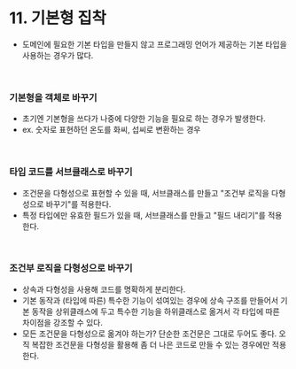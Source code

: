 # 11. 기본형 집착
- 도메인에 필요한 기본 타입을 만들지 않고 프로그래밍 언어가 제공하는 기본 타입을 사용하는 경우가 많다.

</br>

### 기본형을 객체로 바꾸기
- 초기엔 기본형을 쓰다가 나중에 다양한 기능을 필요로 하는 경우가 발생한다.
- ex. 숫자로 표현하던 온도를 화씨, 섭씨로 변환하는 경우

</br>

### 타입 코드를 서브클래스로 바꾸기
- 조건문을 다형성으로 표현할 수 있을 때, 서브클래스를 만들고 "조건부 로직을 다형성으로 바꾸기"를 적용한다.
- 특정 타입에만 유효한 필드가 있을 때, 서브클래스를 만들고 "필드 내리기"를 적용한다.

</br>

### 조건부 로직을 다형성으로 바꾸기
- 상속과 다형성을 사용해 코드를 명확하게 분리한다.
- 기본 동작과 (타입에 따른) 특수한 기능이 섞여있는 경우에 상속 구조를 만들어서 기본 동작을 상위클래스에 두고 특수한 기능을 하위클래스로 옮겨서 각 타입에 따른 차이점을 강조할 수 있다.
- 모든 조건문을 다형성으로 옮겨야 하는가? 단순한 조건문은 그대로 두어도 좋다. 오직 복잡한 조건문을 다형성을 활용해 좀 더 나은 코드로 만들 수 있는 경우에만 적용한다.
